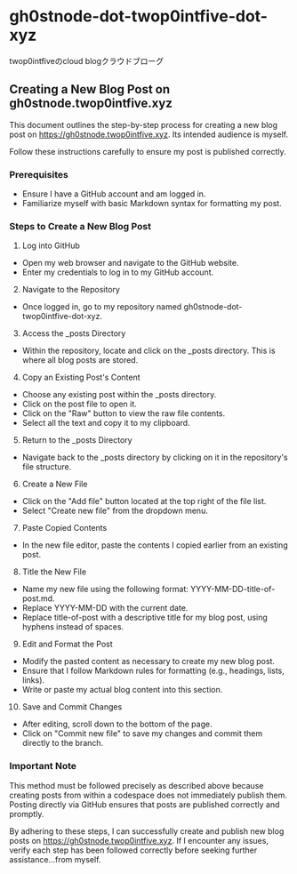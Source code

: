 # gh0stnode-dot-twop0intfive-dot-xyz
twop0intfiveのcloud blogクラウドブローグ


## Creating a New Blog Post on gh0stnode.twop0intfive.xyz
This document outlines the step-by-step process for creating a new blog post on https://gh0stnode.twop0intfive.xyz. Its intended audience is myself. 

Follow these instructions carefully to ensure my post is published correctly.


### Prerequisites
- Ensure I have a GitHub account and am logged in.
- Familiarize myself with basic Markdown syntax for formatting my post.


### Steps to Create a New Blog Post
1) Log into GitHub
- Open my web browser and navigate to the GitHub website.
- Enter my credentials to log in to my GitHub account.
2) Navigate to the Repository
- Once logged in, go to my repository named gh0stnode-dot-twop0intfive-dot-xyz.
3) Access the _posts Directory
- Within the repository, locate and click on the _posts directory. This is where all blog posts are stored.
4) Copy an Existing Post's Content
- Choose any existing post within the _posts directory.
- Click on the post file to open it.
- Click on the "Raw" button to view the raw file contents.
- Select all the text and copy it to my clipboard.
5) Return to the _posts Directory
- Navigate back to the _posts directory by clicking on it in the repository's file structure.
6) Create a New File
- Click on the "Add file" button located at the top right of the file list.
- Select "Create new file" from the dropdown menu.
7) Paste Copied Contents
- In the new file editor, paste the contents I copied earlier from an existing post.
8) Title the New File
- Name my new file using the following format: YYYY-MM-DD-title-of-post.md.
- Replace YYYY-MM-DD with the current date.
- Replace title-of-post with a descriptive title for my blog post, using hyphens instead of spaces.
9) Edit and Format the Post
- Modify the pasted content as necessary to create my new blog post.
- Ensure that I follow Markdown rules for formatting (e.g., headings, lists, links).
- Write or paste my actual blog content into this section.
10) Save and Commit Changes
- After editing, scroll down to the bottom of the page.
- Click on "Commit new file" to save my changes and commit them directly to the branch.


### Important Note
This method must be followed precisely as described above because creating posts from within a codespace does not immediately publish them. Posting directly via GitHub ensures that posts are published correctly and promptly.


By adhering to these steps, I can successfully create and publish new blog posts on https://gh0stnode.twop0intfive.xyz. If I encounter any issues, verify each step has been followed correctly before seeking further assistance...from myself.
